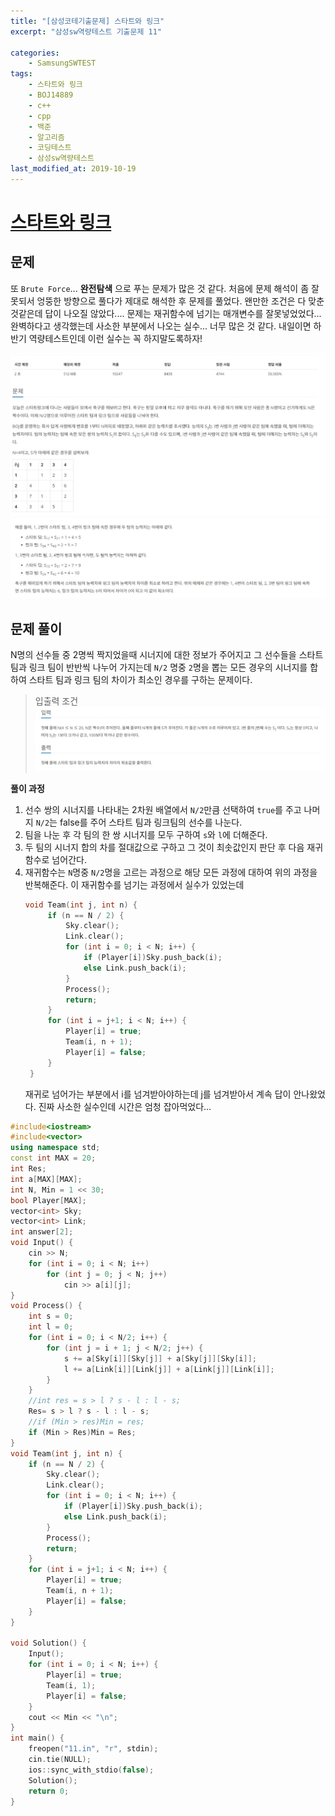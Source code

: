 ```yaml
---
title: "[삼성코테기출문제] 스타트와 링크"
excerpt: "삼성sw역량테스트 기출문제 11"

categories:
    - SamsungSWTEST
tags:
    - 스타트와 링크
    - BOJ14889
    - c++
    - cpp
    - 백준
    - 알고리즘
    - 코딩테스트
    - 삼성sw역량테스트
last_modified_at: 2019-10-19
---  
```

# [스타트와 링크](https://www.acmicpc.net/problem/14889)  
  
## 문제  
또  `Brute Force`... __완전탐색__ 으로 푸는 문제가 많은 것 같다. 처음에 문제 해석이 좀 잘못되서 엉뚱한 방향으로 풀다가 제대로 해석한 후 문제를 풀었다. 왠만한 조건은 다 맞춘것같은데 답이 나오질 않았다.... 문제는 재귀함수에 넘기는 매개변수를 잘못넣었었다... 완벽하다고 생각했는데 사소한 부분에서 나오는 실수... 너무 많은 것 같다. 내일이면 하반기 역량테스트인데 이런 실수는 꼭 하지말도록하자!  

[![문제](/assets/BOJ-samsung/2019-10-19-SamsungEX11-img01.jpg)](/assets/2019-10-19-SamsungEX11-img01.jpg)  
[![문제](/assets/BOJ-samsung/2019-10-19-SamsungEX11-img02.jpg)](/assets/2019-10-19-SamsungEX11-img02.jpg)  

  
## 문제 풀이  
N명의 선수들 중 2명씩 짝지었을때 시너지에 대한 정보가 주어지고 그 선수들을 스타트 팀과 링크 팀이 반반씩 나누어 가지는데 `N/2` 명중 `2`명을 뽑는 모든 경우의 시너지를 합하여 스타트 팀과 링크 팀의 차이가 최소인 경우를 구하는 문제이다.

>입출력 조건  
[![입력](/assets/BOJ-samsung/2019-10-19-SamsungEX11-img03.jpg)](/assets/BOJ-samsung/2019-10-19-SamsungEX11-img03.jpg)  
 
  
__풀이 과정__  
1. 선수 쌍의 시너지를 나타내는 2차원 배열에서 `N/2`만큼 선택하여 `true`를 주고 나머지 `N/2`는 false를 주어 스타트 팀과 링크팀의 선수를 나눈다.
2. 팀을 나눈 후 각 팀의 한 쌍 시너지를 모두 구하여 `s`와 `l`에 더해준다.
3. 두 팀의 시너지 합의 차를 절대값으로 구하고 그 것이 최솟값인지 판단 후 다음 재귀함수로 넘어간다.
4. 재귀함수는 `N`명중 `N/2`명을 고르는 과정으로 해당 모든 과정에 대하여 위의 과정을 반복해준다. 이 재귀함수를 넘기는 과정에서 실수가 있었는데  
   ```cpp  
   void Team(int j, int n) {
		if (n == N / 2) {
			Sky.clear();
			Link.clear();
			for (int i = 0; i < N; i++) {
				if (Player[i])Sky.push_back(i);
				else Link.push_back(i);
			}
			Process();
			return;
		}
		for (int i = j+1; i < N; i++) {
			Player[i] = true;
			Team(i, n + 1);
			Player[i] = false;
		}
	}
   ```  
   재귀로 넘어가는 부분에서 i를 넘겨받아야하는데 j를 넘겨받아서 계속 답이 안나왔었다. 진짜 사소한 실수인데 시간은 엄청 잡아먹었다... 


```cpp
#include<iostream>
#include<vector>
using namespace std;
const int MAX = 20;
int Res;
int a[MAX][MAX];
int N, Min = 1 << 30;
bool Player[MAX];
vector<int> Sky;
vector<int> Link;
int answer[2];
void Input() {
	cin >> N;
	for (int i = 0; i < N; i++)
		for (int j = 0; j < N; j++)
			cin >> a[i][j];
}
void Process() {
	int s = 0;
	int l = 0;
	for (int i = 0; i < N/2; i++) {
		for (int j = i + 1; j < N/2; j++) {
			s += a[Sky[i]][Sky[j]] + a[Sky[j]][Sky[i]];
			l += a[Link[i]][Link[j]] + a[Link[j]][Link[i]];
		}
	}
	//int res = s > l ? s - l : l - s;
	Res= s > l ? s - l : l - s;
	//if (Min > res)Min = res;
	if (Min > Res)Min = Res;
}
void Team(int j, int n) {
	if (n == N / 2) {
		Sky.clear();
		Link.clear();
		for (int i = 0; i < N; i++) {
			if (Player[i])Sky.push_back(i);
			else Link.push_back(i);
		}
		Process();
		return;
	}
	for (int i = j+1; i < N; i++) {
		Player[i] = true;
		Team(i, n + 1);
		Player[i] = false;
	}
}

void Solution() {
	Input();
	for (int i = 0; i < N; i++) {
		Player[i] = true;
		Team(i, 1);
		Player[i] = false;
	}
	cout << Min << "\n";
}
int main() {
	freopen("11.in", "r", stdin);
	cin.tie(NULL);
	ios::sync_with_stdio(false);
	Solution();
	return 0;
}
```